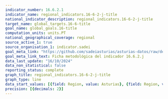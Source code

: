 ```yaml
---
indicator_number: 16.6.2.1
indicator_name: regional_indicators.16-6-2-j-title
national_indicator_description: regional_indicators.16-6-2-j-title
target_name: global_targets.16-6-title
goal_name: global_goals.16-title
computation_units: units.PT
national_geographical_coverage: regional
source_active_1: true
source_organisation_1: indicator.sadei
goal_meta_link: "https://github.com/sadeiasturias/asturias-datos/raw/develop/descargas/metodologia/16.6.2.j.pdf"
goal_meta_link_text: Ficha metodológica del indicador 16.6.2.j
data_last_update: "16/10/2024"
data_non_statistical: false
reporting_status: complete
graph_title: regional_indicators.16-6-2-j-title
graph_type: line
data_start_values: [{field: Region, value: Asturias}, {field: Region, value: España}]
precision: [{decimals: 2}]
---
```

